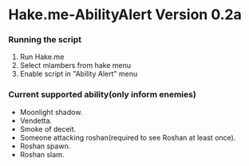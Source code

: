 # Hake.me-AbilityAlert Version 0.2a

### Running the script

1. Run Hake.me
2. Select mlambers from hake menu
3. Enable script in "Ability Alert" menu

### Current supported ability(only inform enemies)

* Moonlight shadow.
* Vendetta.
* Smoke of deceit.
* Someone attacking roshan(required to see Roshan at least once).
* Roshan spawn.
* Roshan slam.